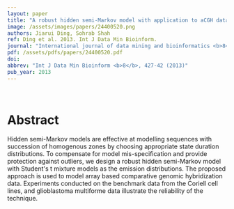```yaml
---
layout: paper
title: "A robust hidden semi-Markov model with application to aCGH data processing."
image: /assets/images/papers/24400520.png
authors: Jiarui Ding, Sohrab Shah
ref: Ding et al. 2013. Int J Data Min Bioinform.
journal: "International journal of data mining and bioinformatics <b>8</b>, 427-42 (2013)"
pdf: /assets/pdfs/papers/24400520.pdf
doi: 
abbrev: "Int J Data Min Bioinform <b>8</b>, 427-42 (2013)"
pub_year: 2013
---
```


<br />
<div data-badge-popover="right" data-badge-type="donut" data-pmid="24400520" data-hide-no-mentions="true" class="altmetric-embed"></div>

# Abstract

Hidden semi-Markov models are effective at modelling sequences with succession of homogenous zones by choosing appropriate state duration distributions. To compensate for model mis-specification and provide protection against outliers, we design a robust hidden semi-Markov model with Student's t mixture models as the emission distributions. The proposed approach is used to model array based comparative genomic hybridization data. Experiments conducted on the benchmark data from the Coriell cell lines, and glioblastoma multiforme data illustrate the reliability of the technique.

